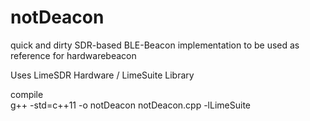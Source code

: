 # notDeacon
quick and dirty SDR-based BLE-Beacon implementation to be used as reference for hardwarebeacon

Uses LimeSDR Hardware / LimeSuite Library

compile<br>
 g++ -std=c++11 -o notDeacon notDeacon.cpp -lLimeSuite
